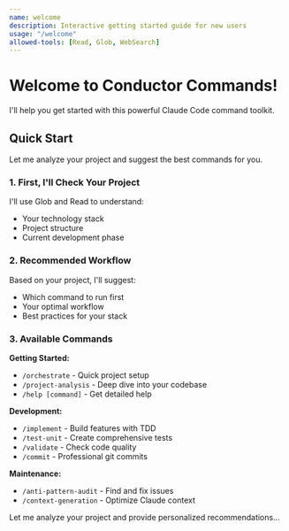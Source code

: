 ```yaml
---
name: welcome
description: Interactive getting started guide for new users
usage: "/welcome"
allowed-tools: [Read, Glob, WebSearch]
---
```


# Welcome to Conductor Commands!

I'll help you get started with this powerful Claude Code command toolkit.

## Quick Start

Let me analyze your project and suggest the best commands for you.

### 1. First, I'll Check Your Project

I'll use Glob and Read to understand:
- Your technology stack
- Project structure
- Current development phase

### 2. Recommended Workflow

Based on your project, I'll suggest:
- Which command to run first
- Your optimal workflow
- Best practices for your stack

### 3. Available Commands

**Getting Started:**
- `/orchestrate` - Quick project setup
- `/project-analysis` - Deep dive into your codebase
- `/help [command]` - Get detailed help

**Development:**
- `/implement` - Build features with TDD
- `/test-unit` - Create comprehensive tests
- `/validate` - Check code quality
- `/commit` - Professional git commits

**Maintenance:**
- `/anti-pattern-audit` - Find and fix issues
- `/context-generation` - Optimize Claude context

Let me analyze your project and provide personalized recommendations...